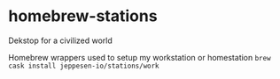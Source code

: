 # homebrew-stations
Dekstop for a civilized world

Homebrew wrappers used to setup my workstation or homestation
`brew cask install jeppesen-io/stations/work`
